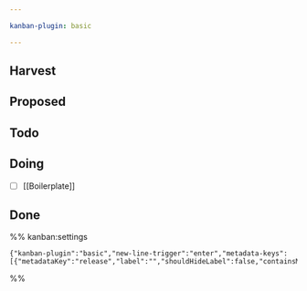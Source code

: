 ```yaml
---

kanban-plugin: basic

---
```


## Harvest



## Proposed



## Todo



## Doing

- [ ] [[Boilerplate]]


## Done





%% kanban:settings
```
{"kanban-plugin":"basic","new-line-trigger":"enter","metadata-keys":[{"metadataKey":"release","label":"","shouldHideLabel":false,"containsMarkdown":false}]}
```
%%